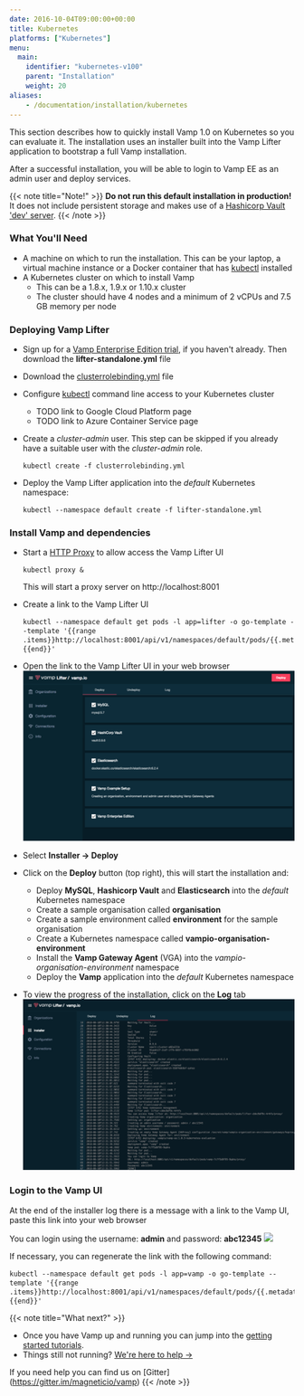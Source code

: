 ```yaml
---
date: 2016-10-04T09:00:00+00:00
title: Kubernetes
platforms: ["Kubernetes"]
menu:
  main:
    identifier: "kubernetes-v100"
    parent: "Installation"
    weight: 20
aliases:
    - /documentation/installation/kubernetes
---
```


This section describes how to quickly install Vamp 1.0 on Kubernetes so you can evaluate it. The installation uses an installer built into the Vamp Lifter application to bootstrap a full Vamp installation.

After a successful installation, you will be able to login to Vamp EE as an admin user and deploy services. 

{{< note title="Note!" >}}
**Do not run this default installation in production!** It does not include persistent storage and makes use of a [Hashicorp Vault 'dev' server](https://www.vaultproject.io/docs/concepts/dev-server.html).
{{< /note >}}

### What You'll Need

* A machine on which to run the installation. This can be your laptop, a virtual machine instance or a Docker container that has [kubectl](http://kubernetes.io/docs/user-guide/kubectl-overview/) installed
* A Kubernetes cluster on which to install Vamp
  * This can be a 1.8.x, 1.9.x or 1.10.x cluster
  * The cluster should have 4 nodes and a minimum of 2 vCPUs and 7.5 GB memory per node

### Deploying Vamp Lifter

* Sign up for a [Vamp Enterprise Edition trial](/trial-signup/), if you haven't already. Then download the **lifter-standalone.yml** file
* Download the [clusterrolebinding.yml](https://gist.github.com/jason-magnetic-io/3be85e096a038e5c17f536bc52e439d0) file
* Configure [kubectl](http://kubernetes.io/docs/user-guide/kubectl-overview/) command line access to your Kubernetes cluster
  * TODO link to Google Cloud Platform page
  * TODO link to Azure Container Service page
* Create a *cluster-admin* user. This step can be skipped if you already have a suitable user with the *cluster-admin* role.
  
  ```
  kubectl create -f clusterrolebinding.yml
  ```
  
* Deploy the Vamp Lifter application into the *default* Kubernetes namespace:
  
  ```
  kubectl --namespace default create -f lifter-standalone.yml
  ```

### Install Vamp and dependencies

* Start a [HTTP Proxy](https://kubernetes.io/docs/tasks/access-kubernetes-api/http-proxy-access-api/) to allow access the Vamp Lifter UI
  
  ```
  kubectl proxy &
  ```
  
  This will start a proxy server on http://localhost:8001
  
* Create a link to the Vamp Lifter UI
  
  ```
  kubectl --namespace default get pods -l app=lifter -o go-template --template '{{range .items}}http://localhost:8001/api/v1/namespaces/default/pods/{{.metadata.name}}/proxy/{{"\n"}}{{end}}'
  ```
  
* Open the link to the Vamp Lifter UI in your web browser
  ![](/images/screens/v100/lifteree-installer-deploy.png)
* Select **Installer → Deploy**
* Click on the **Deploy** button (top right), this will start the installation and:
  * Deploy **MySQL**, **Hashicorp Vault** and **Elasticsearch** into the *default* Kubernetes namespace
  * Create a sample organisation called **organisation**
  * Create a sample environment called **environment** for the sample organisation
  * Create a Kubernetes namespace called **vampio-organisation-environment**
  * Install the **Vamp Gateway Agent** (VGA) into the *vampio-organisation-environment* namespace
  * Deploy the **Vamp** application into the *default* Kubernetes namespace
* To view the progress of the installation, click on the **Log** tab
  ![](/images/screens/v100/lifteree-installer-log-kubernetes.png)

### Login to the Vamp UI

At the end of the installer log there is a message with a link to the Vamp UI, paste this link into your web browser

You can login using the username: **admin** and password: **abc12345**
![](/images/screens/v100/vampee-login.png)

If necessary, you can regenerate the link with the following command:

```
kubectl --namespace default get pods -l app=vamp -o go-template --template '{{range .items}}http://localhost:8001/api/v1/namespaces/default/pods/{{.metadata.name}}/proxy/{{"\n"}}{{end}}'
```

{{< note title="What next?" >}}

* Once you have Vamp up and running you can jump into the [getting started tutorials](/documentation/tutorials/).
* Things still not running? [We're here to help →](https://github.com/magneticio/vamp/issues)

If you need help you can find us on [Gitter] (https://gitter.im/magneticio/vamp)
{{< /note >}}
